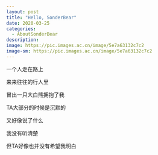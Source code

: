 ```yaml
---
layout: post
title: "Hello, SonderBear"
date: 2020-03-25
categories:
  - AboutSonderBear
description:
image: https://pic.images.ac.cn/image/5e7a63132c7c2
image-sm: https://pic.images.ac.cn/image/5e7a63132c7c2
---
```


一个人走在路上

来来往往的行人里

冒出一只大白熊拥抱了我

TA大部分的时候是沉默的

又好像说了什么

我没有听清楚

但TA好像也并没有希望我明白

